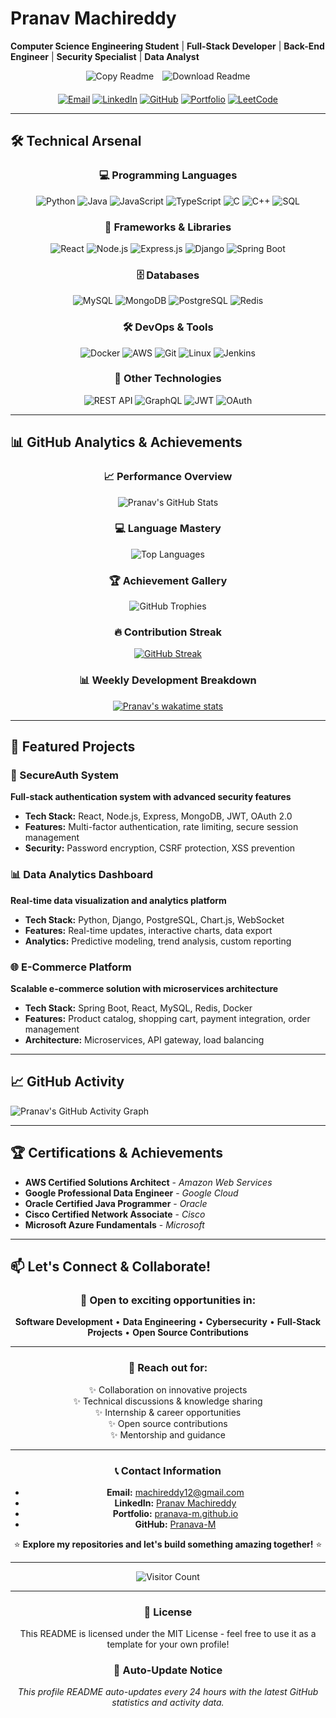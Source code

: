 # Pranav Machireddy

**Computer Science Engineering Student** | **Full-Stack Developer** | **Back-End Engineer** | **Security Specialist** | **Data Analyst**

<div align="center">

<!-- Copy and Download Buttons -->
<div align="center" style="margin-bottom: 20px;">

<!-- Copy Button -->
<a href="#" onclick="copyReadmeToClipboard(); return false;" style="text-decoration: none; margin-right: 10px;">
  <img src="https://img.shields.io/badge/📋-COPY_README-blue?style=for-the-badge&logo=clipboard" alt="Copy Readme" />
</a>

<!-- Download Button -->
<a href="https://raw.githubusercontent.com/Pranava-M/Pranava-M/main/README.md" download="Pranav_Machireddy_README.md" style="text-decoration: none;">
  <img src="https://img.shields.io/badge/💾-DOWNLOAD_README-green?style=for-the-badge&logo=download" alt="Download Readme" />
</a>

</div>

[![Email](https://img.shields.io/badge/Email-machireddy12@gmail.com-red?style=flat-square&logo=gmail)](mailto:machireddy12@gmail.com)
[![LinkedIn](https://img.shields.io/badge/LinkedIn-Pranav_Machireddy-blue?style=flat-square&logo=linkedin)](https://www.linkedin.com/in/pranav-machireddy-554163311)
[![GitHub](https://img.shields.io/badge/GitHub-Pranava--M-black?style=flat-square&logo=github)](https://github.com/Pranava-M)
[![Portfolio](https://img.shields.io/badge/Portfolio-Visit%20My%20Portfolio-green?style=flat-square)](https://pranava-m.github.io)
[![LeetCode](https://img.shields.io/badge/LeetCode-FFA116?style=flat-square&logo=leetcode&logoColor=black)](https://leetcode.com/u/Pranava_M/)

</div>

---

## 🛠️ Technical Arsenal

<div align="center">

### 💻 Programming Languages
![Python](https://img.shields.io/badge/Python-3776AB?style=for-the-badge&logo=python&logoColor=white)
![Java](https://img.shields.io/badge/Java-ED8B00?style=for-the-badge&logo=java&logoColor=white)
![JavaScript](https://img.shields.io/badge/JavaScript-F7DF1E?style=for-the-badge&logo=javascript&logoColor=black)
![TypeScript](https://img.shields.io/badge/TypeScript-3178C6?style=for-the-badge&logo=typescript&logoColor=white)
![C](https://img.shields.io/badge/C-00599C?style=for-the-badge&logo=c&logoColor=white)
![C++](https://img.shields.io/badge/C++-00599C?style=for-the-badge&logo=c%2B%2B&logoColor=white)
![SQL](https://img.shields.io/badge/SQL-4479A1?style=for-the-badge&logo=mysql&logoColor=white)

### 🚀 Frameworks & Libraries
![React](https://img.shields.io/badge/React-20232A?style=for-the-badge&logo=react&logoColor=61DAFB)
![Node.js](https://img.shields.io/badge/Node.js-339933?style=for-the-badge&logo=nodedotjs&logoColor=white)
![Express.js](https://img.shields.io/badge/Express.js-000000?style=for-the-badge&logo=express&logoColor=white)
![Django](https://img.shields.io/badge/Django-092E20?style=for-the-badge&logo=django&logoColor=white)
![Spring Boot](https://img.shields.io/badge/Spring_Boot-6DB33F?style=for-the-badge&logo=springboot&logoColor=white)

### 🗄️ Databases
![MySQL](https://img.shields.io/badge/MySQL-4479A1?style=for-the-badge&logo=mysql&logoColor=white)
![MongoDB](https://img.shields.io/badge/MongoDB-47A248?style=for-the-badge&logo=mongodb&logoColor=white)
![PostgreSQL](https://img.shields.io/badge/PostgreSQL-4169E1?style=for-the-badge&logo=postgresql&logoColor=white)
![Redis](https://img.shields.io/badge/Redis-DC382D?style=for-the-badge&logo=redis&logoColor=white)

### 🛠️ DevOps & Tools
![Docker](https://img.shields.io/badge/Docker-2496ED?style=for-the-badge&logo=docker&logoColor=white)
![AWS](https://img.shields.io/badge/AWS-232F3E?style=for-the-badge&logo=amazonaws&logoColor=white)
![Git](https://img.shields.io/badge/Git-F05032?style=for-the-badge&logo=git&logoColor=white)
![Linux](https://img.shields.io/badge/Linux-FCC624?style=for-the-badge&logo=linux&logoColor=black)
![Jenkins](https://img.shields.io/badge/Jenkins-D24939?style=for-the-badge&logo=jenkins&logoColor=white)

### 🔧 Other Technologies
![REST API](https://img.shields.io/badge/REST_API-FF6C37?style=for-the-badge&logo=json&logoColor=white)
![GraphQL](https://img.shields.io/badge/GraphQL-E10098?style=for-the-badge&logo=graphql&logoColor=white)
![JWT](https://img.shields.io/badge/JWT-000000?style=for-the-badge&logo=jsonwebtokens&logoColor=white)
![OAuth](https://img.shields.io/badge/OAuth-000000?style=for-the-badge&logo=auth0&logoColor=white)

</div>

---

## 📊 GitHub Analytics & Achievements

<div align="center">

### 📈 Performance Overview
![Pranav's GitHub Stats](https://github-readme-stats.vercel.app/api?username=Pranava-M&show_icons=true&theme=radical&hide_border=true&include_all_commits=true&count_private=true&cache_seconds=1800)

### 💻 Language Mastery
![Top Languages](https://github-readme-stats.vercel.app/api/top-langs/?username=Pranava-M&layout=compact&theme=radical&hide_border=true&langs_count=8&cache_seconds=1800)

### 🏆 Achievement Gallery
![GitHub Trophies](https://github-profile-trophy.vercel.app/?username=Pranava-M&theme=radical&no-frame=true&row=2&column=4&cache_seconds=1800)

### 🔥 Contribution Streak  
[![GitHub Streak](https://streak-stats.demolab.com/?user=Pranava-M&theme=radical&hide_border=true&cache_seconds=1800)](https://git.io/streak-stats)

### 📊 Weekly Development Breakdown
[![Pranav's wakatime stats](https://github-readme-stats.vercel.app/api/wakatime?username=Pranava-M&layout=compact&theme=radical&hide_border=true&cache_seconds=1800)](https://wakatime.com/@Pranava-M)

</div>

---

## 🚀 Featured Projects

### 🔐 SecureAuth System
**Full-stack authentication system with advanced security features**
- **Tech Stack:** React, Node.js, Express, MongoDB, JWT, OAuth 2.0
- **Features:** Multi-factor authentication, rate limiting, secure session management
- **Security:** Password encryption, CSRF protection, XSS prevention

### 📊 Data Analytics Dashboard
**Real-time data visualization and analytics platform**
- **Tech Stack:** Python, Django, PostgreSQL, Chart.js, WebSocket
- **Features:** Real-time updates, interactive charts, data export
- **Analytics:** Predictive modeling, trend analysis, custom reporting

### 🌐 E-Commerce Platform
**Scalable e-commerce solution with microservices architecture**
- **Tech Stack:** Spring Boot, React, MySQL, Redis, Docker
- **Features:** Product catalog, shopping cart, payment integration, order management
- **Architecture:** Microservices, API gateway, load balancing

---

## 📈 GitHub Activity

<!-- GitHub Activity Graph -->
![Pranav's GitHub Activity Graph](https://github-readme-activity-graph.vercel.app/graph?username=Pranava-M&theme=radical&hide_border=true&area=true&custom_title=Pranav's%20GitHub%20Activity&cache_seconds=1800)

---

## 🏆 Certifications & Achievements

- **AWS Certified Solutions Architect** - *Amazon Web Services*
- **Google Professional Data Engineer** - *Google Cloud*
- **Oracle Certified Java Programmer** - *Oracle*
- **Cisco Certified Network Associate** - *Cisco*
- **Microsoft Azure Fundamentals** - *Microsoft*

---

## 📫 Let's Connect & Collaborate!

<div align="center">

### 🤝 Open to exciting opportunities in:
**Software Development** • **Data Engineering** • **Cybersecurity** • **Full-Stack Projects** • **Open Source Contributions**

---

### 💌 Reach out for:
✨ Collaboration on innovative projects  
✨ Technical discussions & knowledge sharing  
✨ Internship & career opportunities  
✨ Open source contributions  
✨ Mentorship and guidance

---

### 📞 Contact Information
- **Email:** [machireddy12@gmail.com](mailto:machireddy12@gmail.com)
- **LinkedIn:** [Pranav Machireddy](https://www.linkedin.com/in/pranav-machireddy-554163311)
- **Portfolio:** [pranava-m.github.io](https://pranava-m.github.io)
- **GitHub:** [Pranava-M](https://github.com/Pranava-M)

⭐ **Explore my repositories and let's build something amazing together!** ⭐

---

<!-- Visitor Counter -->
![Visitor Count](https://komarev.com/ghpvc/?username=Pranava-M&color=blueviolet&style=flat-square)

</div>

---

<div align="center">

### 📜 License
This README is licensed under the MIT License - feel free to use it as a template for your own profile!

### 🔄 Auto-Update Notice
*This profile README auto-updates every 24 hours with the latest GitHub statistics and activity data.*

</div>

<!-- JavaScript for Copy Functionality -->
<script>
function copyReadmeToClipboard() {
    const readmeContent = `# Pranav Machireddy

**Computer Science Engineering Student** | **Full-Stack Developer** | **Back-End Engineer** | **Security Specialist** | **Data Analyst**

## Contact Information
- **Email:** machireddy12@gmail.com
- **LinkedIn:** https://www.linkedin.com/in/pranav-machireddy-554163311
- **GitHub:** https://github.com/Pranava-M
- **Portfolio:** https://pranava-m.github.io

## Technical Skills
- **Programming Languages:** Python, Java, JavaScript, TypeScript, C, C++, SQL
- **Frameworks:** React, Node.js, Express.js, Django, Spring Boot
- **Databases:** MySQL, MongoDB, PostgreSQL, Redis
- **DevOps & Tools:** Docker, AWS, Git, Linux, Jenkins
- **Other Technologies:** REST API, GraphQL, JWT, OAuth

## Featured Projects
1. **SecureAuth System** - Full-stack authentication system
2. **Data Analytics Dashboard** - Real-time data visualization platform
3. **E-Commerce Platform** - Scalable e-commerce solution

Let's connect and build something amazing together!`;

    navigator.clipboard.writeText(readmeContent).then(function() {
        alert('README content copied to clipboard!');
    }, function(err) {
        console.error('Could not copy text: ', err);
    });
}
</script>

<!-- Auto-refresh meta tag for GitHub Pages -->
<meta http-equiv="refresh" content="86400">
